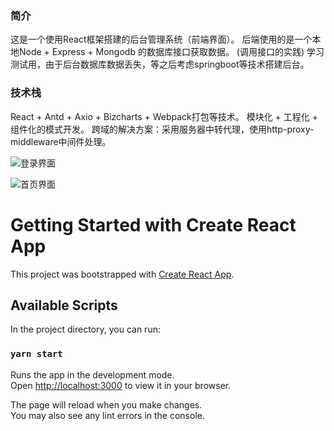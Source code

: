 ### 简介
这是一个使用React框架搭建的后台管理系统（前端界面）。
后端使用的是一个本地Node + Express + Mongodb 的数据库接口获取数据。
(调用接口的实践)
学习测试用，由于后台数据库数据丢失，等之后考虑springboot等技术搭建后台。

### 技术栈
React + Antd + Axio + Bizcharts + Webpack打包等技术。
模块化 + 工程化 + 组件化的模式开发。
跨域的解决方案：采用服务器中转代理，使用http-proxy-middleware中间件处理。

![登录界面](https://s2.loli.net/2022/07/05/p28LXjtz1ZnCD7w.png)

![首页界面](https://s2.loli.net/2022/07/05/anONAt2iFRymU9E.png)


# Getting Started with Create React App

This project was bootstrapped with [Create React App](https://github.com/facebook/create-react-app).

## Available Scripts

In the project directory, you can run:

### `yarn start`

Runs the app in the development mode.\
Open [http://localhost:3000](http://localhost:3000) to view it in your browser.

The page will reload when you make changes.\
You may also see any lint errors in the console.